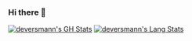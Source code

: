 ### Hi there 👋

[![deversmann's GH Stats](https://github-readme-stats.vercel.app/api?username=deversmann&show_icons=true&theme=dark)](https://github.com/anuraghazra/github-readme-stats)
[![deversmann's Lang Stats](https://github-readme-stats.vercel.app/api/top-langs/?username=deversmann&layout=compact&theme=dark)](https://github.com/anuraghazra/github-readme-stats)

<!--
**deversmann/deversmann** is a ✨ _special_ ✨ repository because its `README.md` (this file) appears on your GitHub profile.

Here are some ideas to get you started:

- 🔭 I’m currently working on ...
- 🌱 I’m currently learning ...
- 👯 I’m looking to collaborate on ...
- 🤔 I’m looking for help with ...
- 💬 Ask me about ...
- 📫 How to reach me: ...
- 😄 Pronouns: ...
- ⚡ Fun fact: ...
-->
